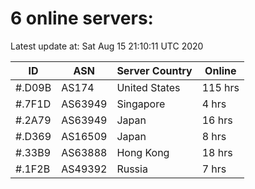 # 6 online servers:

Latest update at: Sat Aug 15 21:10:11 UTC 2020

| ID | ASN | Server Country | Online |
| -- | --- | -------------- | ------ |
| #.D09B | AS174 | United States | 115 hrs |
| #.7F1D | AS63949 | Singapore | 4 hrs |
| #.2A79 | AS63949 | Japan | 16 hrs |
| #.D369 | AS16509 | Japan | 8 hrs |
| #.33B9 | AS63888 | Hong Kong | 18 hrs |
| #.1F2B | AS49392 | Russia | 7 hrs |

